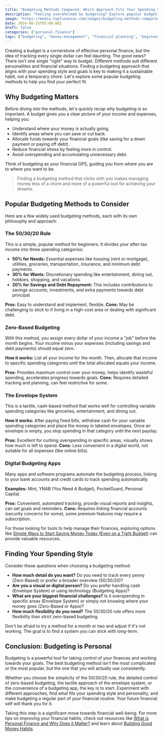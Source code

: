 ```yaml
---
title: "Budgeting Methods Compared: Which Approach Fits Your Spending Style?"
description: "Feeling overwhelmed by budgeting? Explore popular budgeting methods like the 50/30/20 rule, zero-based budgeting, and more to find the perfect fit for your spending style and financial goals."
image: "https://media.topfinanzas.com/images/budgeting-methods-compared-which-approach-fits-your-spending-style.webp"
date: 2024-06-25T05:00:00Z
draft: false
categories: ["personal-finance"]
tags: ["budgeting", "money-management", "financial-planning", "beginner-friendly"]
---
```


Creating a budget is a cornerstone of effective personal finance, but the idea of tracking every single dollar can feel daunting. The good news? There isn't one single "right" way to budget. Different methods suit different personalities and financial situations. Finding a budgeting approach that aligns with your spending style and goals is key to making it a sustainable habit, not a temporary chore. Let's explore some popular budgeting methods to help you find your perfect fit.

## Why Budgeting Matters

Before diving into the methods, let's quickly recap why budgeting is so important. A budget gives you a clear picture of your income and expenses, helping you:

* Understand where your money is actually going.
* Identify areas where you can save or cut back.
* Allocate funds towards your financial goals (like saving for a down payment or paying off debt).
* Reduce financial stress by feeling more in control.
* Avoid overspending and accumulating unnecessary debt.

Think of budgeting as your financial GPS, guiding you from where you are to where you want to be.

> Finding a budgeting method that clicks with you makes managing money less of a chore and more of a powerful tool for achieving your dreams.

## Popular Budgeting Methods to Consider

Here are a few widely used budgeting methods, each with its own philosophy and approach:

### The 50/30/20 Rule

This is a simple, popular method for beginners. It divides your after-tax income into three spending categories:

* **50% for Needs:** Essential expenses like housing (rent or mortgage), utilities, groceries, transportation, insurance, and minimum debt payments.
* **30% for Wants:** Discretionary spending like entertainment, dining out, hobbies, shopping, and vacations.
* **20% for Savings and Debt Repayment:** This includes contributions to savings accounts, investments, and extra payments towards debt principal.

**Pros:** Easy to understand and implement, flexible.
**Cons:** May be challenging to stick to if living in a high-cost area or dealing with significant debt.

### Zero-Based Budgeting

With this method, you assign every dollar of your income a "job" before the month begins. Your income minus your expenses (including savings and debt payments) should equal zero.

**How it works:** List all your income for the month. Then, allocate that income to specific spending categories until the total allocated equals your income.

**Pros:** Provides maximum control over your money, helps identify wasteful spending, accelerates progress towards goals.
**Cons:** Requires detailed tracking and planning, can feel restrictive for some.

### The Envelope System

This is a tactile, cash-based method that works well for controlling variable spending categories like groceries, entertainment, and dining out.

**How it works:** After paying fixed bills, withdraw cash for your variable spending categories and place the money in labeled envelopes. Once an envelope is empty, you stop spending in that category until the next payday.

**Pros:** Excellent for curbing overspending in specific areas, visually shows how much is left to spend.
**Cons:** Less convenient in a digital world, not suitable for all expenses (like online bills).

### Digital Budgeting Apps

Many apps and software programs automate the budgeting process, linking to your bank accounts and credit cards to track spending automatically.

**Examples:** Mint, YNAB (You Need A Budget), PocketGuard, Personal Capital.

**Pros:** Convenient, automated tracking, provide visual reports and insights, can set goals and reminders.
**Cons:** Requires linking financial accounts (security concerns for some), some premium features may require a subscription.

For those looking for tools to help manage their finances, exploring options like [Simple Ways to Start Saving Money Today (Even on a Tight Budget)](/blog/simple-ways-to-start-saving-money-today-even-on-a-tight-budget) can provide valuable resources.

## Finding Your Spending Style

Consider these questions when choosing a budgeting method:

* **How much detail do you want?** Do you need to track every penny (Zero-Based) or prefer a broader overview (50/30/20)?
* **Are you a visual or digital person?** Do you prefer handling cash (Envelope System) or using technology (Budgeting Apps)?
* **What are your biggest financial challenges?** Is it overspending in specific areas (Envelope System) or simply not knowing where your money goes (Zero-Based or Apps)?
* **How much flexibility do you need?** The 50/30/20 rule offers more flexibility than strict zero-based budgeting.

Don't be afraid to try a method for a month or two and adjust if it's not working. The goal is to find a system you can stick with long-term.

## Conclusion: Budgeting is Personal

Budgeting is a powerful tool for taking control of your finances and working towards your goals. The best budgeting method isn't the most complicated or the most popular, but the one that you will actually use consistently.

Whether you choose the simplicity of the 50/30/20 rule, the detailed control of zero-based budgeting, the tactile approach of the envelope system, or the convenience of a budgeting app, the key is to start. Experiment with different approaches, find what fits your spending style and personality, and make budgeting a regular part of your financial routine. Your future financial self will thank you for it.

Taking this step is a significant move towards financial well-being. For more tips on improving your financial habits, check out resources like [What is Personal Finance and Why Does it Matter?](/blog/what-is-personal-finance-and-why-does-it-matter) and learn about [Building Good Money Habits](/blog/building-good-money-habits-consistency-is-key).
